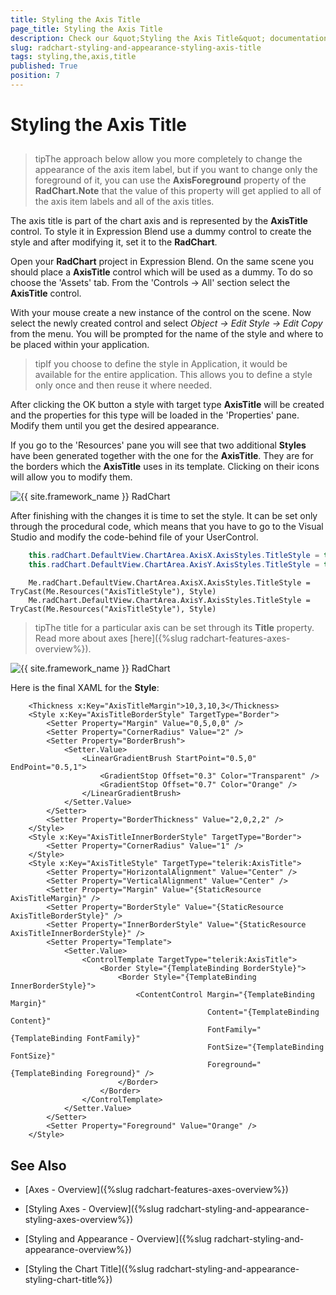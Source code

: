 ```yaml
---
title: Styling the Axis Title
page_title: Styling the Axis Title
description: Check our &quot;Styling the Axis Title&quot; documentation article for the RadChart {{ site.framework_name }} control.
slug: radchart-styling-and-appearance-styling-axis-title
tags: styling,the,axis,title
published: True
position: 7
---
```


# Styling the Axis Title



## 

>tipThe approach below allow you more completely to change the appearance of the axis item label, but if you want to change only the foreground of it, you can use the __AxisForeground__ property of the __RadChart.Note__ that the value of this property will get applied to all of the axis item labels and all of the axis titles.

The axis title is part of the chart axis and is represented by the __AxisTitle__ control. To style it in Expression Blend use a dummy control to create the style and after modifying it, set it to the __RadChart__.

Open your __RadChart__ project in Expression Blend. On the same scene you should place a __AxisTitle__ control which will be used as a dummy. To do so choose the 'Assets' tab. From the 'Controls -> All' section select the __AxisTitle__ control.

With your mouse create a new instance of the control on the scene. Now select the newly created control and select *Object -> Edit Style -> Edit Copy* from the menu. You will be prompted for the name of the style and where to be placed within your application.

>tipIf you choose to define the style in Application, it would be available for the entire application. This allows you to define a style only once and then reuse it where needed.

After clicking the OK button a style with target type __AxisTitle__ will be created and the properties for this type will be loaded in the 'Properties' pane. Modify them until you get the desired appearance.

If you go to the 'Resources' pane you will see that two additional __Styles__ have been generated together with the one for the __AxisTitle__. They are for the borders which the __AxisTitle__ uses in its template. Clicking on their icons will allow you to modify them.

![{{ site.framework_name }} RadChart  ](images/RadChart_StylingAxisTitle_07.png)

After finishing with the changes it is time to set the style. It can be set only through the procedural code, which means that you have to go to the Visual Studio and modify the code-behind file of your UserControl.



```C#
	this.radChart.DefaultView.ChartArea.AxisX.AxisStyles.TitleStyle = this.Resources["AxisTitleStyle"] as Style;
	this.radChart.DefaultView.ChartArea.AxisY.AxisStyles.TitleStyle = this.Resources["AxisTitleStyle"] as Style;
```
```VB.NET
	Me.radChart.DefaultView.ChartArea.AxisX.AxisStyles.TitleStyle = TryCast(Me.Resources("AxisTitleStyle"), Style)
	Me.radChart.DefaultView.ChartArea.AxisY.AxisStyles.TitleStyle = TryCast(Me.Resources("AxisTitleStyle"), Style)
```



>tipThe title for a particular axis can be set through its __Title__ property. Read more about axes [here]({%slug radchart-features-axes-overview%}).

![{{ site.framework_name }} RadChart  ](images/RadChart_StylingAxisTitle_10.png)

Here is the final XAML for the __Style__:



```XAML
	<Thickness x:Key="AxisTitleMargin">10,3,10,3</Thickness>
	<Style x:Key="AxisTitleBorderStyle" TargetType="Border">
	    <Setter Property="Margin" Value="0,5,0,0" />
	    <Setter Property="CornerRadius" Value="2" />
	    <Setter Property="BorderBrush">
	        <Setter.Value>
	            <LinearGradientBrush StartPoint="0.5,0" EndPoint="0.5,1">
	                <GradientStop Offset="0.3" Color="Transparent" />
	                <GradientStop Offset="0.7" Color="Orange" />
	            </LinearGradientBrush>
	        </Setter.Value>
	    </Setter>
	    <Setter Property="BorderThickness" Value="2,0,2,2" />
	</Style>
	<Style x:Key="AxisTitleInnerBorderStyle" TargetType="Border">
	    <Setter Property="CornerRadius" Value="1" />
	</Style>
	<Style x:Key="AxisTitleStyle" TargetType="telerik:AxisTitle">
	    <Setter Property="HorizontalAlignment" Value="Center" />
	    <Setter Property="VerticalAlignment" Value="Center" />
	    <Setter Property="Margin" Value="{StaticResource AxisTitleMargin}" />
	    <Setter Property="BorderStyle" Value="{StaticResource AxisTitleBorderStyle}" />
	    <Setter Property="InnerBorderStyle" Value="{StaticResource AxisTitleInnerBorderStyle}" />
	    <Setter Property="Template">
	        <Setter.Value>
	            <ControlTemplate TargetType="telerik:AxisTitle">
	                <Border Style="{TemplateBinding BorderStyle}">
	                    <Border Style="{TemplateBinding InnerBorderStyle}">
	                        <ContentControl Margin="{TemplateBinding Margin}"
	                                        Content="{TemplateBinding Content}"
	                                        FontFamily="{TemplateBinding FontFamily}"
	                                        FontSize="{TemplateBinding FontSize}"
	                                        Foreground="{TemplateBinding Foreground}" />
	                    </Border>
	                </Border>
	            </ControlTemplate>
	        </Setter.Value>
	    </Setter>
	    <Setter Property="Foreground" Value="Orange" />
	</Style>
```



## See Also

 * [Axes - Overview]({%slug radchart-features-axes-overview%})

 * [Styling Axes - Overview]({%slug radchart-styling-and-appearance-styling-axes-overview%})

 * [Styling and Appearance - Overview]({%slug radchart-styling-and-appearance-overview%})

 * [Styling the Chart Title]({%slug radchart-styling-and-appearance-styling-chart-title%})

